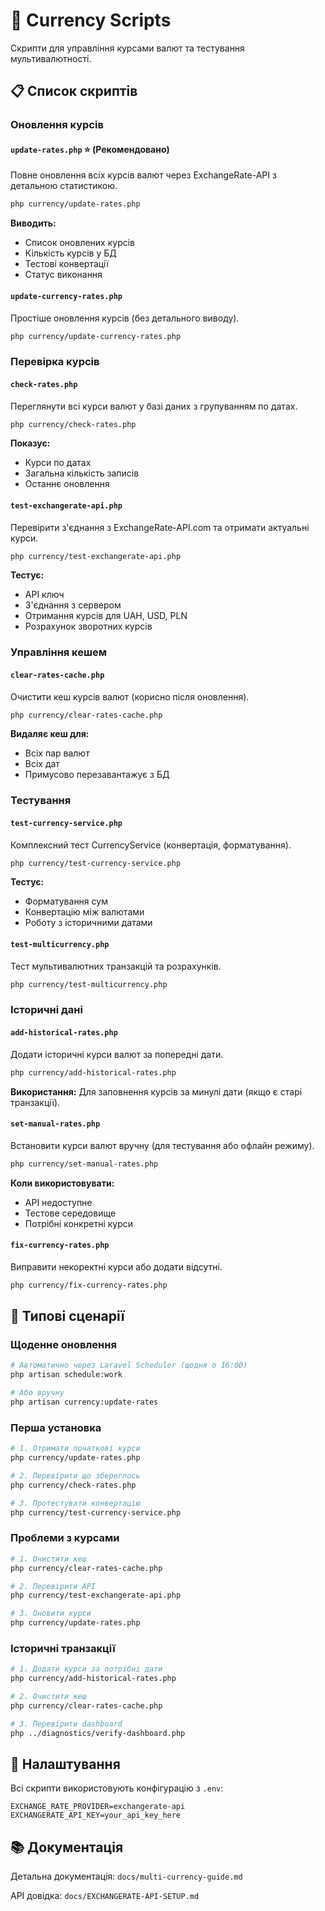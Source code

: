 # 💱 Currency Scripts

Скрипти для управління курсами валют та тестування мультивалютності.

## 📋 Список скриптів

### Оновлення курсів

#### `update-rates.php` ⭐ (Рекомендовано)
Повне оновлення всіх курсів валют через ExchangeRate-API з детальною статистикою.

```bash
php currency/update-rates.php
```

**Виводить:**
- Список оновлених курсів
- Кількість курсів у БД
- Тестові конвертації
- Статус виконання

#### `update-currency-rates.php`
Простіше оновлення курсів (без детального виводу).

```bash
php currency/update-currency-rates.php
```

### Перевірка курсів

#### `check-rates.php`
Переглянути всі курси валют у базі даних з групуванням по датах.

```bash
php currency/check-rates.php
```

**Показує:**
- Курси по датах
- Загальна кількість записів
- Останнє оновлення

#### `test-exchangerate-api.php` 
Перевірити з'єднання з ExchangeRate-API.com та отримати актуальні курси.

```bash
php currency/test-exchangerate-api.php
```

**Тестує:**
- API ключ
- З'єднання з сервером
- Отримання курсів для UAH, USD, PLN
- Розрахунок зворотних курсів

### Управління кешем

#### `clear-rates-cache.php`
Очистити кеш курсів валют (корисно після оновлення).

```bash
php currency/clear-rates-cache.php
```

**Видаляє кеш для:**
- Всіх пар валют
- Всіх дат
- Примусово перезавантажує з БД

### Тестування

#### `test-currency-service.php`
Комплексний тест CurrencyService (конвертація, форматування).

```bash
php currency/test-currency-service.php
```

**Тестує:**
- Форматування сум
- Конвертацію між валютами
- Роботу з історичними датами

#### `test-multicurrency.php`
Тест мультивалютних транзакцій та розрахунків.

```bash
php currency/test-multicurrency.php
```

### Історичні дані

#### `add-historical-rates.php`
Додати історичні курси валют за попередні дати.

```bash
php currency/add-historical-rates.php
```

**Використання:**
Для заповнення курсів за минулі дати (якщо є старі транзакції).

#### `set-manual-rates.php`
Встановити курси валют вручну (для тестування або офлайн режиму).

```bash
php currency/set-manual-rates.php
```

**Коли використовувати:**
- API недоступне
- Тестове середовище
- Потрібні конкретні курси

#### `fix-currency-rates.php`
Виправити некоректні курси або додати відсутні.

```bash
php currency/fix-currency-rates.php
```

## 🎯 Типові сценарії

### Щоденне оновлення
```bash
# Автоматично через Laravel Scheduler (щодня о 16:00)
php artisan schedule:work

# Або вручну
php artisan currency:update-rates
```

### Перша установка
```bash
# 1. Отримати початкові курси
php currency/update-rates.php

# 2. Перевірити що збереглось
php currency/check-rates.php

# 3. Протестувати конвертацію
php currency/test-currency-service.php
```

### Проблеми з курсами
```bash
# 1. Очистити кеш
php currency/clear-rates-cache.php

# 2. Перевірити API
php currency/test-exchangerate-api.php

# 3. Оновити курси
php currency/update-rates.php
```

### Історичні транзакції
```bash
# 1. Додати курси за потрібні дати
php currency/add-historical-rates.php

# 2. Очистити кеш
php currency/clear-rates-cache.php

# 3. Перевірити dashboard
php ../diagnostics/verify-dashboard.php
```

## 🔧 Налаштування

Всі скрипти використовують конфігурацію з `.env`:

```env
EXCHANGE_RATE_PROVIDER=exchangerate-api
EXCHANGERATE_API_KEY=your_api_key_here
```

## 📚 Документація

Детальна документація: `docs/multi-currency-guide.md`

API довідка: `docs/EXCHANGERATE-API-SETUP.md`
